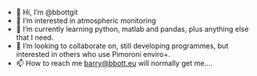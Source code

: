 - 👋 Hi, I’m @bbottgit
- 👀 I’m interested in atmospheric monitoring
- 🌱 I’m currently learning python, matlab and pandas, plus anything else that I need.
- 💞️ I’m looking to collaborate on, still developing programmes, but interested in others who use Pimoroni enviro+.
- 📫 How to reach me barry@bbott.eu will normally get me....

<!---
bbottgit/bbottgit is a ✨ special ✨ repository because its `README.md` (this file) appears on your GitHub profile.
You can click the Preview link to take a look at your changes.
--->
